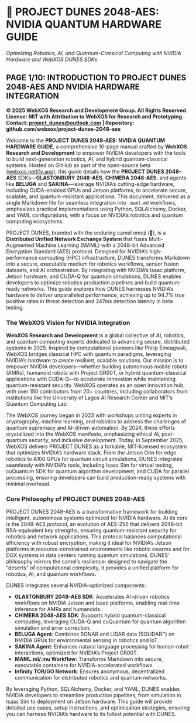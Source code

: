 # 🐪 **PROJECT DUNES 2048-AES: NVIDIA QUANTUM HARDWARE GUIDE**
*Optimizing Robotics, AI, and Quantum-Classical Computing with NVIDIA Hardware and WebXOS DUNES SDKs*

## PAGE 1/10: INTRODUCTION TO PROJECT DUNES 2048-AES AND NVIDIA HARDWARE INTEGRATION

**© 2025 WebXOS Research and Development Group. All Rights Reserved.**  
**License: MIT with Attribution to WebXOS for Research and Prototyping.**  
**Contact: project_dunes@outlook.com | Repository: github.com/webxos/project-dunes-2048-aes**

Welcome to the **PROJECT DUNES 2048-AES: NVIDIA QUANTUM HARDWARE GUIDE**, a comprehensive 10-page manual crafted by **WebXOS Research and Development** to empower NVIDIA developers with the tools to build next-generation robotics, AI, and hybrid quantum-classical systems. Hosted on GitHub as part of the open-source beta ([webxos.netlify.app](https://webxos.netlify.app)), this guide details how the **PROJECT DUNES 2048-AES** SDKs—**GLASTONBURY 2048-AES**, **CHIMERA 2048-AES**, and agents like **BELUGA** and **SAKINA**—leverage NVIDIA’s cutting-edge hardware, including CUDA-enabled GPUs and Jetson platforms, to accelerate secure, scalable, and quantum-resistant applications. This document, delivered as a single Markdown file for seamless integration into `.maml.md` workflows, emphasizes practical implementations using Python, SQLAlchemy, Docker, and YAML configurations, with a focus on NVIDIA’s robotics and quantum computing ecosystems.

PROJECT DUNES, branded with the enduring camel emoji (🐪), is a **Distributed Unified Network Exchange System** that fuses Multi-Augmented Machine Learning (MAML) with a 2048-bit Advanced Encryption Standard (AES) protocol. Designed for NVIDIA’s high-performance computing (HPC) infrastructure, DUNES transforms Markdown into a secure, executable medium for robotics workflows, sensor fusion datasets, and AI orchestration. By integrating with NVIDIA’s Isaac platform, Jetson hardware, and CUDA-Q for quantum simulations, DUNES enables developers to optimize robotics production pipelines and build quantum-ready networks. This guide explores how DUNES harnesses NVIDIA’s hardware to deliver unparalleled performance, achieving up to 94.7% true positive rates in threat detection and 247ms detection latency in beta testing.

### The WebXOS Vision for NVIDIA Integration

**WebXOS Research and Development** is a global collective of AI, robotics, and quantum computing experts dedicated to advancing secure, distributed systems in 2025. Inspired by computational pioneers like Philip Emeagwali, WebXOS bridges classical HPC with quantum paradigms, leveraging NVIDIA’s hardware to create resilient, scalable solutions. Our mission is to empower NVIDIA developers—whether building autonomous mobile robots (AMRs), humanoid robots with Project GR00T, or hybrid quantum-classical applications with CUDA-Q—to accelerate innovation while maintaining quantum-resistant security. WebXOS operates as an open innovation hub, with over 150 contributors from 20+ countries, including collaborators from institutions like the University of Lagos AI Research Center and MIT’s Quantum Computing Lab.

The WebXOS journey began in 2023 with workshops uniting experts in cryptography, machine learning, and robotics to address the challenges of quantum supremacy and AI-driven automation. By 2024, these efforts crystallized into the WebXOS manifesto, emphasizing ethical AI, post-quantum security, and inclusive development. Today, in September 2025, WebXOS delivers PROJECT DUNES as a forkable, MIT-licensed ecosystem that optimizes NVIDIA’s hardware stack. From the Jetson Orin for edge robotics to A100 GPUs for quantum circuit simulations, DUNES integrates seamlessly with NVIDIA’s tools, including Isaac Sim for virtual testing, cuQuantum SDK for quantum algorithm development, and CUDA for parallel processing, ensuring developers can build production-ready systems with minimal overhead.

### Core Philosophy of PROJECT DUNES 2048-AES

PROJECT DUNES 2048-AES is a transformative framework for building intelligent, autonomous systems optimized for NVIDIA hardware. At its core is the 2048-AES protocol, an evolution of AES-256 that delivers 2048-bit RSA-equivalent key strengths, ensuring quantum-resistant security for robotics and network applications. This protocol balances computational efficiency with robust encryption, making it ideal for NVIDIA’s Jetson platforms in resource-constrained environments like robotic swarms and for DGX systems in data centers running quantum simulations. DUNES’ philosophy mirrors the camel’s resilience: designed to navigate the “deserts” of computational complexity, it provides a unified platform for robotics, AI, and quantum workflows.

DUNES integrates several NVIDIA-optimized components:
- **GLASTONBURY 2048-AES SDK**: Accelerates AI-driven robotics workflows on NVIDIA Jetson and Isaac platforms, enabling real-time inference for AMRs and humanoids.
- **CHIMERA 2048-AES SDK**: Supports hybrid quantum-classical computing, leveraging CUDA-Q and cuQuantum for quantum algorithm simulation and error correction.
- **BELUGA Agent**: Combines SONAR and LIDAR data (SOLIDAR™) on NVIDIA GPUs for environmental sensing in robotics and IoT.
- **SAKINA Agent**: Enhances natural language processing for human-robot interactions, optimized for NVIDIA’s Project GR00T.
- **MAML.ml/.mu Workflow**: Transforms Markdown into secure, executable containers for NVIDIA-accelerated workflows.
- **Infinity TOR/GO Network**: Ensures anonymous, decentralized communication for distributed robotics and quantum networks.

By leveraging Python, SQLAlchemy, Docker, and YAML, DUNES enables NVIDIA developers to streamline production pipelines, from simulation in Isaac Sim to deployment on Jetson hardware. This guide will provide detailed use cases, setup instructions, and optimization strategies, ensuring you can harness NVIDIA’s hardware to its fullest potential with DUNES.
